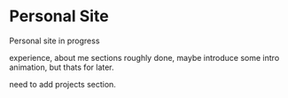 # Personal Site
Personal site in progress

experience, about me sections roughly done, maybe introduce some intro animation, but thats for later.

need to add projects section.
